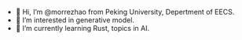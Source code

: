 - 👋 Hi, I’m @morrezhao from Peking University, Depertment of EECS.
- 👀 I’m interested in generative model.
- 🌱 I’m currently learning Rust, topics in AI.


<!---
morrezhao/morrezhao is a ✨ special ✨ repository because its `README.md` (this file) appears on your GitHub profile.
You can click the Preview link to take a look at your changes.
--->
